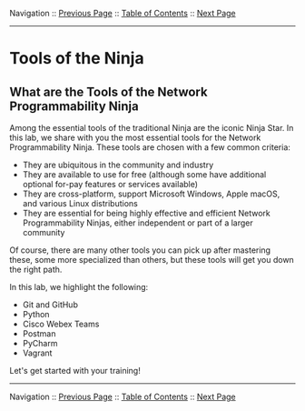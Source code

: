 Navigation :: [Previous Page](LTRDEV-1100-01c-DevNet-Ex2.md) :: [Table of Contents](LTRDEV-1100-00-Intro.md#table-of-contents) :: [Next Page](LTRDEV-1100-02a-Git-Ex1.md)


---

# Tools of the Ninja

## What are the Tools of the Network Programmability Ninja

Among the essential tools of the traditional Ninja are the iconic Ninja Star.  In this lab, we share 
with you the most essential tools for the Network Programmability Ninja.  These tools are chosen with a few common 
criteria:

* They are ubiquitous in the community and industry
* They are available to use for free (although some have additional optional for-pay features or services available)
* They are cross-platform, support Microsoft Windows, Apple macOS, and various Linux distributions
* They are essential for being highly effective and efficient Network Programmability Ninjas, either independent or 
part of a larger community

Of course, there are many other tools you can pick up after mastering these, some more specialized than others, but 
these tools will get you down the right path.

In this lab, we highlight the following:

* Git and GitHub
* Python
* Cisco Webex Teams
* Postman
* PyCharm
* Vagrant

Let's get started with your training!

---

Navigation :: [Previous Page](LTRDEV-1100-01c-DevNet-Ex2.md) :: [Table of Contents](LTRDEV-1100-00-Intro.md#table-of-contents) :: [Next Page](LTRDEV-1100-02a-Git-Ex1.md)

